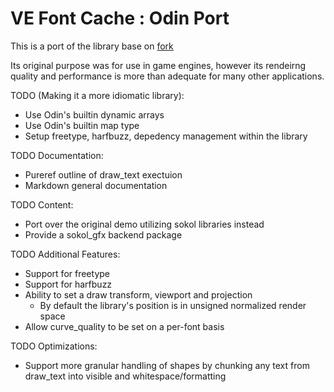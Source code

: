 # VE Font Cache : Odin Port

This is a port of the library base on [fork](https://github.com/hypernewbie/VEFontCache)

Its original purpose was for use in game engines, however its rendeirng quality and performance is more than adequate for many other applications.

TODO (Making it a more idiomatic library):

* Use Odin's builtin dynamic arrays
* Use Odin's builtin map type
* Setup freetype, harfbuzz, depedency management within the library

TODO Documentation:

* Pureref outline of draw_text exectuion
* Markdown general documentation

TODO Content:

* Port over the original demo utilizing sokol libraries instead
* Provide a sokol_gfx backend package

TODO Additional Features:

* Support for freetype
* Support for harfbuzz
* Ability to set a draw transform, viewport and projection
  * By default the library's position is in unsigned normalized render space
* Allow curve_quality to be set on a per-font basis

TODO Optimizations:

* Support more granular handling of shapes by chunking any text from draw_text into visible and whitespace/formatting
